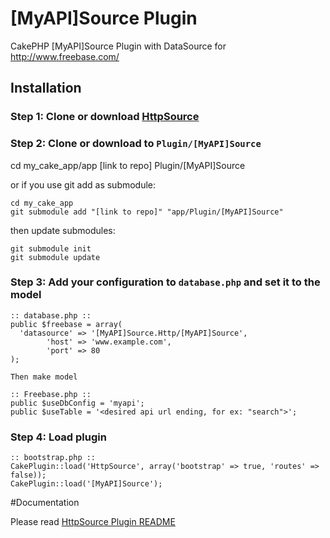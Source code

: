 [MyAPI]Source Plugin
=====================

CakePHP [MyAPI]Source Plugin with DataSource for http://www.freebase.com/

## Installation

### Step 1: Clone or download [HttpSource](https://github.com/imsamurai/cakephp-httpsource-datasource)

### Step 2: Clone or download to `Plugin/[MyAPI]Source`

  cd my_cake_app/app
	[link to repo] Plugin/[MyAPI]Source

or if you use git add as submodule:

	cd my_cake_app
	git submodule add "[link to repo]" "app/Plugin/[MyAPI]Source"

then update submodules:

	git submodule init
	git submodule update

### Step 3: Add your configuration to `database.php` and set it to the model

```
:: database.php ::
public $freebase = array(
  'datasource' => '[MyAPI]Source.Http/[MyAPI]Source',
        'host' => 'www.example.com',
        'port' => 80
);

Then make model

:: Freebase.php ::
public $useDbConfig = 'myapi';
public $useTable = '<desired api url ending, for ex: "search">';

```

### Step 4: Load plugin

```
:: bootstrap.php ::
CakePlugin::load('HttpSource', array('bootstrap' => true, 'routes' => false));
CakePlugin::load('[MyAPI]Source');

```

#Documentation

Please read [HttpSource Plugin README](https://github.com/imsamurai/cakephp-httpsource-datasource/blob/master/README.md)